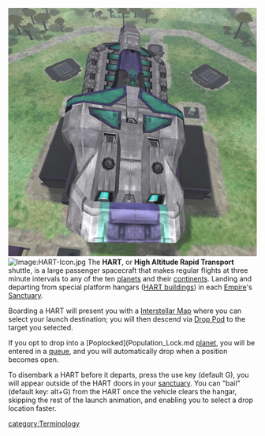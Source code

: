 ![](../images/Hart.jpg "fig:Hart.jpg")
![Image:HART-Icon.jpg](HART-Icon.jpg "fig:Image:HART-Icon.jpg") The
**HART**, or **High Altitude Rapid Transport** shuttle, is a large
passenger spacecraft that makes regular flights at three minute
intervals to any of the ten [planets](../locations/Planet.md) and their
[continents](../locations/Continent.md). Landing and departing from special
platform hangars ([HART buildings](locations/HART_building.md)) in each
[Empire](Empire.md)'s [Sanctuary](../locations/Sanctuary.md).

Boarding a HART will present you with a [Interstellar
Map](Interstellar_Map.md) where you can select your launch
destination; you will then descend via [Drop Pod](../items/Drop_Pod.md)
to the target you selected.

If you opt to drop into a [Poplocked](Population_Lock.md
[planet](../locations/Planet.md), you will be entered in a
[queue](Warp_queue.md), and you will automatically drop when a
position becomes open.

To disembark a HART before it departs, press the use key (default G),
you will appear outside of the HART doors in your
[sanctuary](../locations/Sanctuary.md). You can "bail" (default key: alt+G)
from the HART once the vehicle clears the hangar, skipping the rest of
the launch animation, and enabling you to select a drop location faster.

[category:Terminology](category:Terminology.md)
